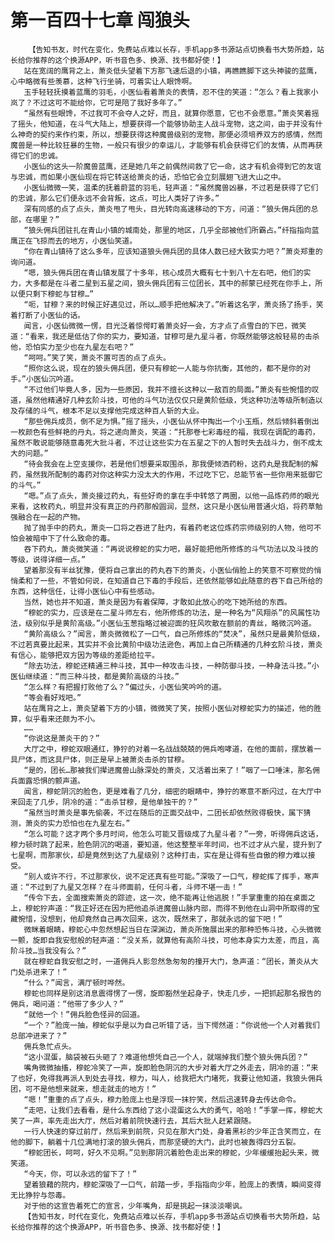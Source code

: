 # 第一百四十七章 闯狼头
        【告知书友，时代在变化，免费站点难以长存，手机app多书源站点切换看书大势所趋，站长给你推荐的这个换源APP，听书音色多、换源、找书都好使！】
       站在宽阔的鹰背之上，萧炎低头望着下方那飞速后退的小镇，再瞧瞧脚下这头神骏的蓝鹰，心中略微有些羡慕，这种飞行坐骑，可着实让人眼馋啊。
       玉手轻轻抚摸着蓝鹰的羽毛，小医仙看着萧炎的表情，忍不住的笑道：“怎么？看上我家小岚了？不过这可不能给你，它可是陪了我好多年了。”
       “虽然有些眼馋，不过我可不会夺人之好，而且，就算你愿意，它也不会愿意。”萧炎笑着摇了摇头，他知道，在斗气大陆上，想要获得一个能够协助主人战斗宠物，这之间，由于并没有什么神奇的契约来作约束，所以，想要获得这种魔兽级别的宠物，那便必须培养双方的感情，然而魔兽是一种比较狂暴的生物，一般只有很少的幸运儿，才能够有机会获得它们的友情，从而再获得它们的忠诚。
       小医仙的这头一阶魔兽蓝鹰，还是她几年之前偶然间救了它一命，这才有机会得到它的友谊与忠诚，而如果小医仙现在将它转送给萧炎的话，恐怕它会立刻展翅飞进大山之中。
       小医仙微微一笑，温柔的抚着蔚蓝的羽毛，轻声道：“虽然魔兽凶暴，不过若是获得了它们的忠诚，那么它们便永远不会背叛，这点，可比人类好了许多。”
       深有同感的点了点头，萧炎甩了甩头，目光转向高速移动的下方，问道：“狼头佣兵团的总部，在哪里？”
       “狼头佣兵团驻扎在青山小镇的城南处，那里的地区，几乎全部被他们所霸占。”纤指指向蓝鹰正在飞掠而去的地方，小医仙笑道。
       “你在青山镇待了这么多年，应该知道狼头佣兵团的具体人数已经大致实力吧？”萧炎郑重的询问道。
       “嗯，狼头佣兵团在青山镇发展了十多年，核心成员大概有七十到八十左右吧，他们的实力，大多都是在斗者二星到五星之间，狼头佣兵团有三位团长，其中的郝蒙已经死在你手上，所以便只剩下穆蛇与甘穆…”
       “呃，甘穆？来的时候正好遇见过，所以…顺手把他解决了。”听着这名字，萧炎扬了扬手，笑着打断了小医仙的话。
       闻言，小医仙微微一愣，目光泛着惊愕盯着萧炎好一会，方才点了点雪白的下巴，微笑道：“看来，我还是低估了你的实力，要知道，甘穆可是九星斗者，你既然能够这般轻易的击杀他，恐怕实力至少也在九星左右吧？”
       “呵呵。”笑了笑，萧炎不置可否的点了点头。
       “照你这么说，现在的狼头佣兵团，便只有穆蛇一人能与你抗衡，其他的，都不是你的对手。”小医仙沉吟道。
       “不过他们毕竟人多，因为一些原因，我并不擅长这种以一敌百的局面。”萧炎有些惋惜的叹道，虽然他精通好几种玄阶斗技，可他的斗气功法仅仅只是黄阶低级，凭这种功法等级所制造以及存储的斗气，根本不足以支撑他完成这种百人斩的大业。
       “那些佣兵成员，倒不足为惧。”摇了摇头，小医仙从怀中掏出一个小玉瓶，然后倾斜着倒出一枚颜色有些鲜艳的丹丸，将之递向萧炎，笑道：“托那卷七彩毒经的福，我现在调配的毒药，虽然不敢说能够随意毒死大批斗者，不过让这些实力在五星之下的人暂时失去战斗力，倒不成太大的问题。”
       “待会我会在上空支援你，若是他们想要采取围杀，那我便倾洒药粉，这药丸是我配制的解药，虽然我所配制的毒药对你这种实力没太大的作用，不过吃下它，总能节省一些你用来抵御它的斗气。”
       “嗯。”点了点头，萧炎接过药丸，有些好奇的拿在手中转悠了两圈，以他一品炼药师的眼光来看，这枚药丸，明显并没有真正的丹药那般圆润，显然，这只是小医仙用普通火焰，将药草勉强融合在一起的产物。
       抛了抛手中的药丸，萧炎一口将之吞进了肚内，有着药老这位炼药宗师级别的人物，他可不怕会被暗中下了什么致命的毒。
       吞下药丸，萧炎微笑道：“再说说穆蛇的实力吧，最好能把他所修炼的斗气功法以及斗技的等级，说得详细一点。”
       望着那没有半丝犹豫，便将自己拿出的药丸吞下的萧炎，小医仙俏脸上的笑意不可察觉的悄悄柔和了一些，不管如何说，在知道自己下毒的手段后，还依然能够如此随意的吞下自己所给的东西，这种信任，让得小医仙心中有些感动。
       当然，她也并不知道，萧炎是因为有着保障，才敢如此放心的吃下她所给的东西。
       “穆蛇的实力，应该是在二星斗师左右，他所修炼的功法，是一种名为“风翔杀”的风属性功法，级别似乎是黄阶高级。”小医仙玉葱指略过被迎面的狂风吹散在额前的青丝，略微沉吟道。
       “黄阶高级么？”闻言，萧炎微微松了一口气，自己所修炼的“焚决”，虽然只是最黄阶低级，不过若真要比起来，其实并不会比黄阶中级功法逊色，再加上自己所精通的几种玄阶斗技，萧炎有信心，能够把双方因为等级的差距给拉平。
       “除去功法，穆蛇还精通三种斗技，其中一种攻击斗技，一种防御斗技，一种身法斗技。”小医仙继续道：“而三种斗技，都是黄阶高级的斗技。”
       “怎么样？有把握打败他了么？”偏过头，小医仙笑吟吟的道。
       “等会看好戏吧。”
       站在鹰背之上，萧炎望着下方的小镇，微微笑了笑，按照小医仙对穆蛇实力的描述，他的胜算，似乎看来还颇为不小。
       ……
       “你说这是萧炎干的？”
       大厅之中，穆蛇双眼通红，狰狞的对着一名战战兢兢的佣兵咆哮道，在他的面前，摆放着一具尸体，而这具尸体，则正是早上被萧炎击杀的甘穆。
       “是的，团长…那被我们撵进魔兽山脉深处的萧炎，又活着出来了！”咽了一口唾沫，那名佣兵面露恐惧的颤声道。
       闻言，穆蛇阴沉的脸色，更是难看了几分，细密的眼睛中，狰狞的寒意不断闪过，在大厅中来回走了几步，阴冷的道：“击杀甘穆，是他单独干的？”
       “虽然当时萧炎是事先偷袭，不过在随后的正面交战中，二团长却依然败得极快，属下猜测，萧炎的实力恐怕也在九星左右。”
       “怎么可能？这才两个多月时间，他怎么可能又晋级成了九星斗者？”一旁，听得佣兵这话，穆力顿时跳了起来，脸色阴沉的喝道，要知道，他这整整半年时间，也不过才从六星，提升到了七星啊，而那家伙，却是竟然到达了九星级别？这种打击，实在是让得有些自傲的穆力难以接受。
       “别人或许不行，不过那家伙，说不定还真有些可能。”深吸了一口气，穆蛇挥了挥手，寒声道：“不过到了九星又怎样？在斗师面前，任何斗者，斗师不堪一击！”
       “传令下去，全面搜索萧炎的踪迹，这一次，绝不能再让他逃脱！”手掌重重的拍在桌面之上，穆蛇狞声道：“我正好还在因为把他追杀进魔兽山脉内部，而得不到他在山洞中所取得的宝藏惋惜，没想到，他却竟然自己再次回来，这次，既然来了，那就永远的留下吧！”
       微眯着眼睛，穆蛇心中忽然想起当日在深渊边，萧炎所施展出来的那种恐怖斗技，心头微微一颤，旋即自我安慰般的轻声道：“没关系，就算他有高阶斗技，可他本身实力太差，而且，高阶斗技…当我没有么？”
       就在穆蛇自我安慰之时，一道佣兵人影忽然急匆匆的撞开大门，急声道：“团长，萧炎从大门处杀进来了！”
       “什么？”闻言，满厅顿时哗然。
       穆蛇也同样是别这消息震得愣了一愣，旋即豁然坐起身子，快走几步，一把抓起那名报告的佣兵，喝问道：“他带了多少人？”
       “就他一个！”佣兵脸色怪异的回道。
       “一个？”脸庞一抽，穆蛇似乎是以为自己听错了话，当下愕然道：“你说他一个人对着我们总部冲进来了？”
       佣兵急忙点头。
       “这小混蛋，脑袋被石头砸了？难道他想凭自己一个人，就端掉我们整个狼头佣兵团？”
       嘴角微微抽搐，穆蛇冷笑了一声，旋即脸色阴沉的大步对着大厅之外走去，阴冷的道：“来了也好，免得我再派人到处去寻找，穆力，叫人，给我把大门堵死，我要让他知道，我狼头佣兵团，可不是他想来就来，想走就走的地方！”
       “嗯！”重重的点了点头，穆力脸庞上也是浮现一抹狞笑，然后迅速转身去传达命令。
       “走吧，让我们去看看，是什么东西给了这小混蛋这么大的勇气，哈哈！”手掌一挥，穆蛇大笑了一声，率先走出大厅，然后对着前院快速行去，其后大批人赶紧跟随。
       一行人快速的穿过前厅，然后来到前院，只见在那大门处，身着黑衫的少年正含笑而立，在他的脚下，躺着十几位满地打滚的狼头佣兵，而那坚硬的大门，此时也被轰得四分五裂。
       “穆蛇团长，呵呵，好久不见啊。”见到那阴沉着脸色走出来的穆蛇，少年缓缓抬起头来，微笑道。
       “今天，你，可以永远的留下了！”
       望着狼藉的院内，穆蛇深吸了一口气，前踏一步，手指指向少年，脸庞上的表情，瞬间变得无比狰狞与怨毒。
       对于他的这宣告着死亡的宣言，少年嘴角，却是挑起一抹淡淡嘲讽。
       【告知书友，时代在变化，免费站点难以长存，手机app多书源站点切换看书大势所趋，站长给你推荐的这个换源APP，听书音色多、换源、找书都好使！】
